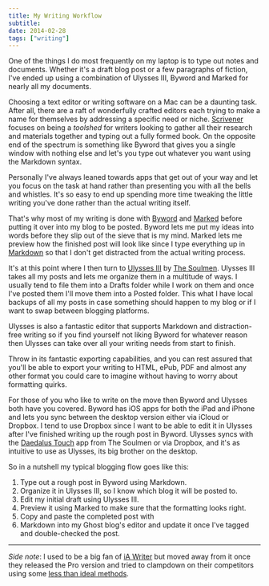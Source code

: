 ```yaml
---
title: My Writing Workflow
subtitle: 
date: 2014-02-28
tags: ["writing"]
---
```

One of the things I do most frequently on my laptop is to type out notes and documents. Whether it's a draft blog post or a few paragraphs of fiction, I've ended up using a combination of Ulysses III, Byword and Marked for nearly all my documents.

Choosing a text editor or writing software on a Mac can be a daunting task. After all, there are a raft of wonderfully crafted editors each trying to make a name for themselves by addressing a specific need or niche. [Scrivener][1] focuses on being a *toolshed* for writers looking to gather all their research and materials together and typing out a fully formed book. On the opposite end of the spectrum is something like Byword that gives you a single window with nothing else and let's you type out whatever you want using the Markdown syntax.

Personally I've always leaned towards apps that get out of your way and let you focus on the task at hand rather than presenting you with all the bells and whistles. It's so easy to end up spending more time tweaking the little writing you've done rather than the actual writing itself.

That's why most of my writing is done with [Byword][2] and [Marked][3] before putting it over into my blog to be posted. Byword lets me put my ideas into words before they slip out of the sieve that is my mind. Marked lets me preview how the finished post will look like since I type everything up in [Markdown][4] so that I don't get distracted from the actual writing process.

It's at this point where I then turn to [Ulysses III][5] by [The Soulmen][6]. Ulysses III takes all my posts and lets me organize them in a multitude of ways. I usually tend to file them into a Drafts folder while I work on them and once I've posted them I'll move them into a Posted folder. This what I have local backups of all my posts in case something should happen to my blog or if I want to swap between blogging platforms.

Ulysses is also a fantastic editor that supports Markdown and distraction-free writing so if you find yourself not liking Byword for whatever reason then Ulysses can take over all your writing needs from start to finish.

Throw in its fantastic exporting capabilities, and you can rest assured that you'll be able to export your writing to HTML, ePub, PDF and almost any other format you could care to imagine without having to worry about formatting quirks.

For those of you who like to write on the move then Byword and Ulysses both have you covered. Byword has iOS apps for both the iPad and iPhone and lets you sync between the desktop version either via iCloud or Dropbox. I tend to use Dropbox since I want to be able to edit it in Ulysses after I've finished writing up the rough post in Byword. Ulysses syncs with the [Daedalus Touch][7] app from The Soulmen or via Dropbox, and it's as intuitive to use as Ulysses, its big brother on the desktop.

So in a nutshell my typical blogging flow goes like this:  
1. Type out a rough post in Byword using Markdown.  
2. Organize it in Ulysses III, so I know which blog it will be posted to.  
3. Edit my initial draft using Ulysses III.  
4. Preview it using Marked to make sure that the formatting looks right.  
5. Copy and paste the completed post with  
6. Markdown into my Ghost blog's editor and update it once I've tagged and double-checked the post.

* * *

_Side note_: I used to be a big fan of [iA Writer][8] but moved away from it once they released the Pro version and tried to clampdown on their competitors using some [less than ideal methods][9].

 [1]: http://www.literatureandlatte.com/scrivener.php
 [2]: http://bywordapp.com
 [3]: http://marked2app.com
 [4]: http://daringfireball.net/projects/markdown/
 [5]: http://ulyssesapp.com
 [6]: http://www.the-soulmen.com/
 [7]: http://daedalusapp.com
 [8]: http://www.iawriter.com
 [9]: http://prolost.com/twas

